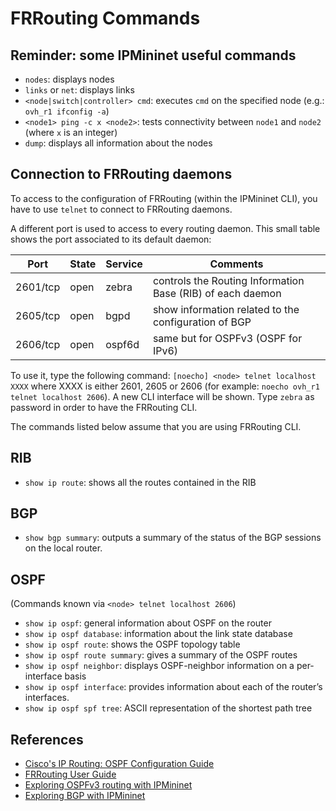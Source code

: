 # FRRouting Commands

## Reminder: some IPMininet useful commands

- `nodes`: displays nodes
- `links` or `net`: displays links
- `<node|switch|controller> cmd`: executes `cmd` on the specified node (e.g.: `ovh_r1 ifconfig -a`)
- `<node1> ping -c x <node2>`: tests connectivity between `node1` and `node2` (where `x` is an integer)
- `dump`: displays all information about the nodes

## Connection to FRRouting daemons

To access to the configuration of FRRouting (within the IPMininet CLI), you have to use `telnet` to connect to FRRouting daemons.

A different port is used to access to every routing daemon. This small table shows the port associated to its default daemon:

| Port     | State | Service | Comments                                             |
|----------|-------|---------|------------------------------------------------------|
| 2601/tcp | open  | zebra   | controls the Routing Information Base (RIB) of each daemon                      |
| 2605/tcp | open  | bgpd    | show information related to the configuration of BGP |
| 2606/tcp | open  | ospf6d  | same but for OSPFv3 (OSPF for IPv6)                  |

To use it, type the following command: `[noecho] <node> telnet localhost XXXX` where XXXX is either 2601, 2605 or 2606 (for example: `noecho ovh_r1 telnet localhost 2606`). A new CLI interface will be shown. Type `zebra` as password in order to have the FRRouting CLI.

The commands listed below assume that you are using FRRouting CLI.

## RIB

- `show ip route`: shows all the routes contained in the RIB

## BGP

- `show bgp summary`: outputs a summary of the status of the BGP sessions on the local router.

## OSPF

(Commands known via `<node> telnet localhost 2606`)

- `show ip ospf`: general information about OSPF on the router
- `show ip ospf database`: information about the link state database
- `show ip ospf route`: shows the OSPF topology table
- `show ip ospf route summary`: gives a summary of the OSPF routes
- `show ip ospf neighbor`: displays OSPF-neighbor information on a per-interface basis
- `show ip ospf interface`: provides information about each of the router’s interfaces.
- `show ip ospf spf tree`: ASCII representation of the shortest path tree

## References

- [Cisco's IP Routing: OSPF Configuration Guide](https://www.cisco.com/c/en/us/td/docs/ios-xml/ios/iproute_ospf/configuration/xe-16/iro-xe-16-book/iro-cfg.html)
- [FRRouting User Guide](http://docs.frrouting.org/en/stable-7.1/)
- [Exploring OSPFv3 routing with IPMininet](http://blog.computer-networking.info/ipmininet-ospfv3/)
- [Exploring BGP with IPMininet](http://blog.computer-networking.info/bgp-mininet/)